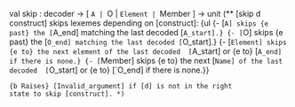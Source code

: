 val skip : decoder -> [ `A | `O | `Element | `Member ] -> unit
(** [skip d construct] skips lexemes depending on [construct]:
    {ul
    {- [`A] skips {e past} the [`A_end] matching the last decoded [`A_start].}
    {- [`O] skips {e past} the [`O_end] matching the last decoded [`O_start].} 
    {- [`Element] skips {e to} the next element of the last decoded 
       [`A_start] or {e to} [`A_end] if there is none.}
    {- [`Member] skips {e to} the next [`Name] of the last decoded 
       [`O_start] or {e to} [`O_end] if there is none.}}

    {b Raises} [Invalid_argument] if [d] is not in the right 
    state to skip [construct]. *)

